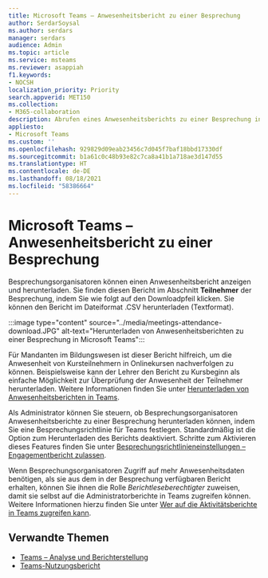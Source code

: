 ```yaml
---
title: Microsoft Teams – Anwesenheitsbericht zu einer Besprechung
author: SerdarSoysal
ms.author: serdars
manager: serdars
audience: Admin
ms.topic: article
ms.service: msteams
ms.reviewer: asappiah
f1.keywords:
- NOCSH
localization_priority: Priority
search.appverid: MET150
ms.collection:
- M365-collaboration
description: Abrufen eines Anwesenheitsberichts zu einer Besprechung in Teams. Dieser Bericht ergänzt die Verwendungsberichte, die im Teams Admin Center verfügbar sind.
appliesto:
- Microsoft Teams
ms.custom: ''
ms.openlocfilehash: 929829d09eab23456c7d045f7baf18bbd17330df
ms.sourcegitcommit: b1a61c0c48b93e82c7ca8a41b1a718ae3d147d55
ms.translationtype: HT
ms.contentlocale: de-DE
ms.lasthandoff: 08/18/2021
ms.locfileid: "58386664"
---
```

# <a name="microsoft-teams-meeting-attendance-report"></a>Microsoft Teams – Anwesenheitsbericht zu einer Besprechung

Besprechungsorganisatoren können einen Anwesenheitsbericht anzeigen und herunterladen. Sie finden diesen Bericht im Abschnitt **Teilnehmer** der Besprechung, indem Sie wie folgt auf den Downloadpfeil klicken. Sie können den Bericht im Dateiformat .CSV herunterladen (Textformat).

:::image type="content" source="../media/meetings-attendance-download.JPG" alt-text="Herunterladen von Anwesenheitsberichten zu einer Besprechung in Microsoft Teams":::

Für Mandanten im Bildungswesen ist dieser Bericht hilfreich, um die Anwesenheit von Kursteilnehmern in Onlinekursen nachverfolgen zu können. Beispielsweise kann der Lehrer den Bericht zu Kursbeginn als einfache Möglichkeit zur Überprüfung der Anwesenheit der Teilnehmer herunterladen. Weitere Informationen finden Sie unter [Herunterladen von Anwesenheitsberichten in Teams](https://support.office.com/article/download-attendance-reports-in-teams-ae7cf170-530c-47d3-84c1-3aedac74d310).

Als Administrator können Sie steuern, ob Besprechungsorganisatoren Anwesenheitsberichte zu einer Besprechung herunterladen können, indem Sie eine Besprechungsrichtlinie für Teams festlegen. Standardmäßig ist die Option zum Herunterladen des Berichts deaktiviert. Schritte zum Aktivieren dieses Features finden Sie unter [Besprechungsrichtlinieneinstellungen – Engagementbericht zulassen](../meeting-policies-in-teams-general.md#allow-engagement-report).

Wenn Besprechungsorganisatoren Zugriff auf mehr Anwesenheitsdaten benötigen, als sie aus dem in der Besprechung verfügbaren Bericht erhalten, können Sie ihnen die Rolle *Berichtleseberechtigter* zuweisen, damit sie selbst auf die Administratorberichte in Teams zugreifen können. Weitere Informationen hierzu finden Sie unter [Wer auf die Aktivitätsberichte in Teams zugreifen kann](../teams-activity-reports.md#who-can-access-the-teams-activity-reports). 

## <a name="related-topics"></a>Verwandte Themen

- [Teams – Analyse und Berichterstellung](teams-reporting-reference.md)
- [Teams-Nutzungsbericht](teams-usage-report.md)
